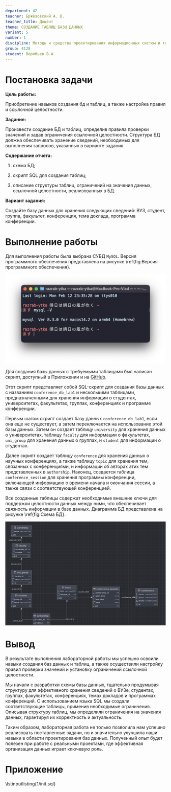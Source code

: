 ```yaml
---
department: 42
teacher: Бржезовский А. В.
teacher_title: Доцент
theme: СОЗДАНИЕ ТАБЛИЦ БАЗЫ ДАННЫХ
variant: 5
number: 1
discipline: Методы и средства проектирования информационных систем и технологий
group: 4128
student: Воробьев В.A.
---
```


# Постановка задачи

**Цель работы:** 

Приобретение навыков создания бд и таблиц, а также настройка правил и ссылочной целостности.

**Задание:** 

Произвести создание БД и таблиц, определив правила проверки значений и задав ограничения ссылочной целостности. Структура БД должна обеспечивать хранение сведений, необходимых для выполнения запросов, указанных в варианте задания.

**Содержание отчета:**

1. схема БД;

2. скрипт SQL для создания таблиц;

3. описание структуры таблиц, ограничений на значения данных, ссылочной целостности, реализованных в БД.

**Вариант задания:**

Создайте базу данных для хранения следующих сведений: ВУЗ, студент, группа, факультет, конференция, тема доклада, программа конференции.

# Выполнение работы

Для выполнения работы была выбрана СУБД `MySQL`. Версия программного обеспечения представлена на рисунке \ref{fig:Версия программного обеспечения}.

![Версия программного обеспечения](report_images/image-1.png)

Для создания базы данных с требуемыми таблицами был написан скрипт, доступный в Приложении и на [GitHub](https://github.com/vladcto/suai-labs/blob/797d58027114abb7d0695695adffd392b1769316/6_semester/%D0%9C%D0%A1%D0%9F%D0%98%D0%A1%D0%A2/1/init.sql).

Этот скрипт представляет собой SQL-скрипт для создания базы данных с названием `conference_db_lab1` и несколькими таблицами, предназначенными для хранения информации о студентах, университетах, факультетах, группах, конференциях и программе конференции.

Первым шагом скрипт создает базу данных `conference_db_lab1`, если она еще не существует, а затем переключается на использование этой базы данных. Затем он создает таблицу `university` для хранения данных о университетах, таблицу `faculty` для информации о факультетах, `uni_group` для хранения данных о группах, и `student` для информации о студентах.

Далее скрипт создает таблицу `conference` для хранения данных о научных конференциях, а также таблицу `topic` для хранения тем, связанных с конференциями, и информации об авторах этих тем представленных в `authorship`. Наконец, создается таблица `conference_session` для хранения программы конференции, включающей информацию о времени начала и окончания сессии, а также связи с соответствующей конференцией.

Все созданные таблицы содержат необходимые внешние ключи для поддержки целостности данных между ними, что обеспечивает связность информации в базе данных. Диаграмма БД представлена на рисунке \ref{fig:Схема БД}.

![Схема БД](report_images/image-10.png)

# Вывод

В результате выполнения лабораторной работы мы успешно освоили навыки создания баз данных и таблиц, а также осуществили настройку правил проверки значений и установку ограничений ссылочной целостности.

Мы начали с разработки схемы базы данных, тщательно продумывая структуру для эффективного хранения сведений о ВУЗе, студентах, группах, факультетах, конференциях, темах докладов и программах конференций. С использованием языка SQL мы создали соответствующие таблицы, применив необходимые ограничения. Описывая структуру таблиц, мы определили ограничения на значения данных, гарантируя их корректность и актуальность.

Таким образом, лабораторная работа не только позволила нам успешно реализовать поставленные задачи, но и значительно улучшила наши навыки в области проектирования баз данных. Полученный опыт будет полезен при работе с реальными проектами, где эффективная организация данных играет ключевую роль.

# Приложение <suaidoc-center>

\lstinputlisting{1/init.sql}
